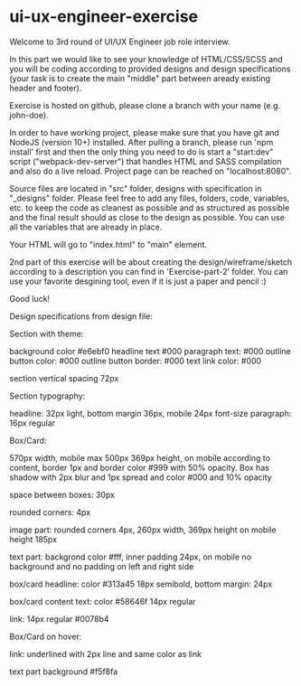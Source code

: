 # ui-ux-engineer-exercise
Welcome to 3rd round of UI/UX Engineer job role interview.

In this part we would like to see your knowledge of HTML/CSS/SCSS and you will be coding according to provided designs and design specifications (your task is to create the main "middle" part between aready existing header and footer).

Exercise is hosted on github, please clone a branch with your name (e.g. john-doe).

In order to have working project, please make sure that you have git and NodeJS (version 10+) installed. After pulling a branch, please run 'npm install' first and then the only thing you need to do is start a "start:dev" script ("webpack-dev-server") that handles HTML and SASS compilation and also do a live reload. Project page can be reached on "localhost:8080".

Source files are located in "src" folder, designs with specification in "_designs" folder. Please feel free to add any files, folders, code, variables, etc. to keep the code as cleanest as possible and as structured as possible and the final result should as close to the design as possible. You can use all the variables that are already in place.

Your HTML will go to "index.html" to "main" element.

2nd part of this exercise will be about creating the design/wireframe/sketch according to a description you can find in 'Exercise-part-2' folder. You can use your favorite desgining tool, even if it is just a paper and pencil :)

Good luck!

Design specifications from design file:

Section with theme:

background color #e6ebf0
headline text #000
paragraph text: #000
outline button color: #000
outline button border: #000
text link color: #000

section vertical spacing 72px

Section typography:

headline:  32px light, bottom margin
36px, mobile 24px font-size 
paragraph: 16px regular

Box/Card:

570px width, mobile max 500px
369px height, on mobile according
to content, border 1px and border
color #999 with 50% opacity. Box
has shadow with 2px blur and 1px
spread and color #000 and 10%
opacity 

space between boxes: 30px

rounded corners: 4px

image part: rounded corners 4px, 
260px width, 369px height  on mobile
height 185px

text part: backgrond color #fff, inner
padding 24px, on mobile no
background and no padding on left
and right side

box/card headline: color #313a45 18px
semibold, bottom margin: 24px 

box/card content text: color #58646f 14px
regular

link: 14px regular #0078b4

Box/Card on hover:

link: underlined with 2px line and
same color as link

text part background #f5f8fa
